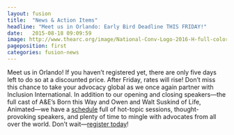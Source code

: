 ```yaml
---
layout: fusion
title:  "News & Action Items"
headline: "Meet us in Orlando: Early Bird Deadline THIS FRIDAY!"
date:   2015-08-18 09:09:59
image: http://www.thearc.org/image/National-Conv-Logo-2016-H-full-color.png 
pageposition: first
categories: fusion-news
---
```

Meet us in Orlando! If you haven’t registered yet, there are only five days left to do so at a discounted price. After Friday, rates will rise! Don’t miss this chance to take your advocacy global as we once again partner with Inclusion International. In addition to our opening and closing speakers—the full cast of A&E’s Born this Way and Owen and Walt Suskind of Life, Animated—we have a <a href="http://convention.thearc.org/schedule/">schedule</a> full of hot-topic sessions, thought-provoking speakers, and plenty of time to mingle with advocates from all over the world. Don’t wait—<a href="http://convention.thearc.org">register today</a>!